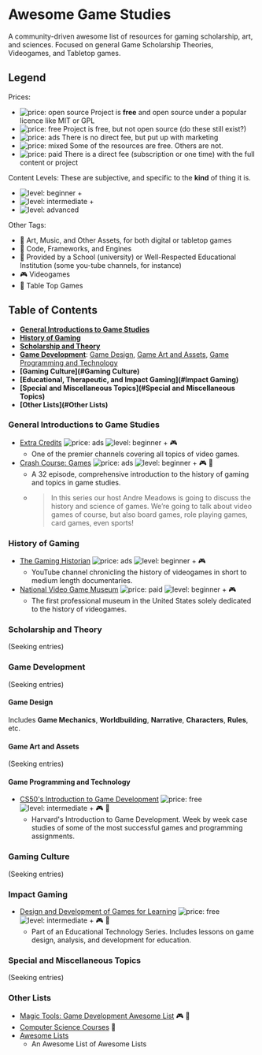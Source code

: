 # Awesome Game Studies
A community-driven awesome list of resources for gaming scholarship, art, and sciences. 
Focused on general Game Scholarship Theories, Videogames, and Tabletop games.

## Legend
Prices:
- ![price: open source](https://img.shields.io/badge/price-open%20source-brightgreen.svg) Project is **free** and open source under a popular licence like MIT or GPL
- ![price: free](https://img.shields.io/badge/price-free-green.svg) Project is free, but not open source (do these still exist?)
- ![price: ads](https://img.shields.io/badge/price-ads-yellowgreen.svg) There is no direct fee, but put up with marketing
- ![price: mixed](https://img.shields.io/badge/price-mixed-yellow.svg) Some of the resources are free. Others are not.
- ![price: paid](https://img.shields.io/badge/price-paid-orange.svg) There is a direct fee (subscription or one time) with the full content or project

Content Levels:
These are subjective, and specific to the **kind** of thing it is.
- ![level: beginner +](https://img.shields.io/badge/level-beginner-blue.svg)
- ![level: intermediate +](https://img.shields.io/badge/level-intermediate-ff69b4.svg)
- ![level: advanced](https://img.shields.io/badge/level-advanced-lightgrey.svg)

Other Tags:
- :art: Art, Music, and Other Assets, for both digital or tabletop games
- :floppy_disk: Code, Frameworks, and Engines
- :school: Provided by a School (university) or Well-Respected Educational Institution (some you-tube channels, for instance)
- :video_game: Videogames
- :game_die: Table Top Games

## Table of Contents
- **[General Introductions to Game Studies](#general-introductions-to-game-studies)**
- **[History of Gaming](#history-of-gaming)**
- **[Scholarship and Theory](#scholarship-and-theory)**
- **[Game Development](#Game-Development)**: [Game Design](#Game-Design), [Game Art and Assets](#Game-Art-and-Assets), [Game Programming and Technology](#Game-Art-and-Assets)
- **[Gaming Culture](#Gaming Culture)**
- **[Educational, Therapeutic, and Impact Gaming](#Impact Gaming)**
- **[Special and Miscellaneous Topics](#Special and Miscellaneous Topics)**
- **[Other Lists](#Other Lists)**

### General Introductions to Game Studies
- [Extra Credits](https://www.youtube.com/channel/UCCODtTcd5M1JavPCOr_Uydg)
![price: ads](https://img.shields.io/badge/price-ads-yellowgreen.svg)
![level: beginner +](https://img.shields.io/badge/level-beginner-blue.svg)
:video_game:
    - One of the premier channels covering all topics of video games.
- [Crash Course: Games](https://www.youtube.com/watch?v=QPqR2wOs8WI&list=PL8dPuuaLjXtPTrc_yg73RghJEOdobAplG)
![price: ads](https://img.shields.io/badge/price-ads-yellowgreen.svg)
![level: beginner +](https://img.shields.io/badge/level-beginner-blue.svg)
:video_game:
:game_die:
    - A 32 episode, comprehensive introduction to the history of gaming and topics in game studies.
    - > In this series our host Andre Meadows is going to discuss the history and science of games. We’re going to talk about video games of course, but also board games, role playing games, card games, even sports! 
    
### History of Gaming
- [The Gaming Historian](https://www.youtube.com/channel/UCnbvPS_rXp4PC21PG2k1UVg)
![price: ads](https://img.shields.io/badge/price-ads-yellowgreen.svg)
![level: beginner +](https://img.shields.io/badge/level-beginner-blue.svg)
:video_game:
    - YouTube channel chronicling the history of videogames in short to medium length documentaries.
- [National Video Game Museum](http://www.nvmusa.org/)
![price: paid](https://img.shields.io/badge/price-paid-orange.svg)
![level: beginner +](https://img.shields.io/badge/level-beginner-blue.svg)
:video_game:
    - The first professional museum in the United States solely dedicated to the history of videogames.

### Scholarship and Theory
(Seeking entries)

### Game Development
(Seeking entries)

#### Game Design
Includes **Game Mechanics**, **Worldbuilding**, **Narrative**, **Characters**, **Rules**, etc.

#### Game Art and Assets
(Seeking entries)

#### Game Programming and Technology
- [CS50's Introduction to Game Development](https://courses.edx.org/courses/course-v1:HarvardX+CS50G+Games/course/)
![price: free](https://img.shields.io/badge/price-free-green.svg)
![level: intermediate +](https://img.shields.io/badge/level-intermediate-ff69b4.svg)
:video_game:
:school:
    - Harvard's Introduction to Game Development. Week by week case studies of some of the most successful games and programming assignments.

### Gaming Culture
(Seeking entries)

### Impact Gaming
- [Design and Development of Games for Learning](https://courses.edx.org/courses/course-v1:MITx+11.127x_2+3T2016/course/)
![price: free](https://img.shields.io/badge/price-free-green.svg)
![level: intermediate +](https://img.shields.io/badge/level-intermediate-ff69b4.svg)
:video_game:
:school:
    - Part of an Educational Technology Series. Includes lessons on game design, analysis, and development for education.

### Special and Miscellaneous Topics
(Seeking entries)

### Other Lists
- [Magic Tools: Game Development Awesome List](https://github.com/ellisonleao/magictools#readme)
:video_game:
:floppy_disk:
- [Computer Science Courses](https://github.com/prakhar1989/awesome-courses)
:floppy_disk:
- [Awesome Lists](https://github.com/sindresorhus/awesome#readme)
    - An Awesome List of Awesome Lists
